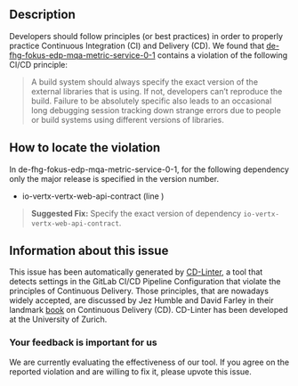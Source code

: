 
## Description
Developers should follow principles (or best practices) in order to properly practice Continuous Integration (CI) and Delivery (CD).
We found that [de-fhg-fokus-edp-mqa-metric-service-0-1](https://gitlab.com/european-data-portal/mqa-metric-service/blob/master/.gitlab-ci.yml) contains a violation of the following CI/CD principle:

> A build system should always specify the exact version of the external libraries that is using.
If not, developers can’t reproduce the build. Failure to be absolutely specific also leads to an occasional long debugging session tracking down strange errors due to people or build systems using different versions of libraries.

## How to locate the violation

In de-fhg-fokus-edp-mqa-metric-service-0-1, for the following dependency only the major release is specified in the version number.

* io-vertx-vertx-web-api-contract (line )

> **Suggested Fix:** Specify the exact version of dependency `io-vertx-vertx-web-api-contract`.

## Information about this issue

This issue has been automatically generated by [CD-Linter](https://gitlab.com/Jancso/configuration-analytics), a tool that detects settings in the GitLab CI/CD Pipeline Configuration that violate the principles of Continuous Delivery. Those principles, that are nowadays widely accepted, are discussed by Jez Humble and David Farley in their landmark [book](https://www.oreilly.com/library/view/continuous-delivery-reliable/9780321670250/) on Continuous Delivery (CD). CD-Linter has been developed at the University of Zurich.

### Your feedback is important for us
We are currently evaluating the effectiveness of our tool. If you agree on the reported violation and are willing to fix it, please upvote this issue.